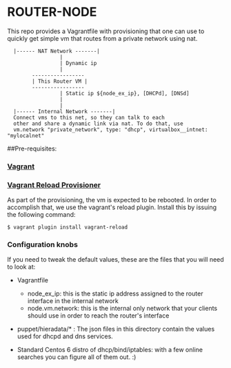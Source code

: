 # ROUTER-NODE

This repo provides a Vagrantfile with provisioning that one can use to quickly
get simple vm that routes from a private network using nat.

  
      |------ NAT Network -------|
                     |
                     | Dynamic ip
                     | 
            -----------------
            | This Router VM |
            -----------------
                     | Static ip ${node_ex_ip}, [DHCPd], [DNSd]
                     |
                     |
      |------ Internal Network -------|
      Connect vms to this net, so they can talk to each
      other and share a dynamic link via nat. To do that, use
      vm.network "private_network", type: "dhcp", virtualbox__intnet: "mylocalnet"
      

##Pre-requisites:

### [Vagrant][0]

### [Vagrant Reload Provisioner][1]

As part of the provisioning, the vm is expected to be rebooted. In order to accomplish that,
we use the vagrant's reload plugin. Install this by issuing the following command:

    $ vagrant plugin install vagrant-reload

### Configuration knobs

If you need to tweak the default values, these are the files that you will need to look at:

- Vagrantfile
  - node_ex_ip: this is the static ip address assigned to the router interface in the internal network
  - node.vm.network: this is the internal only network that your clients should use in order to reach the router's interface

- puppet/hieradata/* : The json files in this directory contain the values used for dhcpd and dns services.

- Standard Centos 6 distro of dhcp/bind/iptables: with a few online searches you can figure all of them out. :)


[0]: https://www.vagrantup.com/ "Vagrant"
[1]: https://github.com/aidanns/vagrant-reload "Vagrant Reload"

